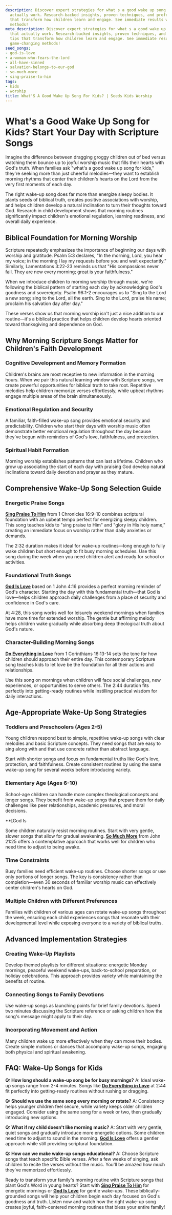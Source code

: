 ```yaml
---
description: Discover expert strategies for what s a good wake up song for kids that
  actually work. Research-backed insights, proven techniques, and professional tips
  that transform how children learn and engage. See immediate results with these game-changing
  methods!
meta_description: Discover expert strategies for what s a good wake up song for kids
  that actually work. Research-backed insights, proven techniques, and professional
  tips that transform how children learn and engage. See immediate results with these
  game-changing methods!
seed_songs:
- god-is-love
- a-woman-who-fears-the-lord
- all-have-sinned
- salvation-belongs-to-our-god
- so-much-more
- sing-praise-to-him
tags:
- kids
- worship
title: What'S A Good Wake Up Song For Kids? | Seeds Kids Worship
---
```

# What's a Good Wake Up Song for Kids? Start Your Day with Scripture Songs

Imagine the difference between dragging groggy children out of bed versus watching them bounce up to joyful worship music that fills their hearts with God's truth. When families ask "what's a good wake up song for kids," they're seeking more than just cheerful melodies—they want to establish morning rhythms that center their children's hearts on the Lord from the very first moments of each day.

The right wake-up song does far more than energize sleepy bodies. It plants seeds of biblical truth, creates positive associations with worship, and helps children develop a natural inclination to turn their thoughts toward God. Research in child development shows that morning routines significantly impact children's emotional regulation, learning readiness, and overall daily experience.

## Biblical Foundation for Morning Worship

Scripture repeatedly emphasizes the importance of beginning our days with worship and gratitude. Psalm 5:3 declares, "In the morning, Lord, you hear my voice; in the morning I lay my requests before you and wait expectantly." Similarly, Lamentations 3:22-23 reminds us that "His compassions never fail. They are new every morning; great is your faithfulness."

When we introduce children to morning worship through music, we're following the biblical pattern of starting each day by acknowledging God's goodness and sovereignty. Psalm 96:1-2 encourages us to "Sing to the Lord a new song; sing to the Lord, all the earth. Sing to the Lord, praise his name; proclaim his salvation day after day."

These verses show us that morning worship isn't just a nice addition to our routine—it's a biblical practice that helps children develop hearts oriented toward thanksgiving and dependence on God.

## Why Morning Scripture Songs Matter for Children's Faith Development

### Cognitive Development and Memory Formation

Children's brains are most receptive to new information in the morning hours. When we pair this natural learning window with Scripture songs, we create powerful opportunities for biblical truth to take root. Repetitive melodies help children memorize verses effortlessly, while upbeat rhythms engage multiple areas of the brain simultaneously.

### Emotional Regulation and Security

A familiar, faith-filled wake-up song provides emotional security and predictability. Children who start their days with worship music often demonstrate better emotional regulation throughout the day because they've begun with reminders of God's love, faithfulness, and protection.

### Spiritual Habit Formation

Morning worship establishes patterns that can last a lifetime. Children who grow up associating the start of each day with praising God develop natural inclinations toward daily devotion and prayer as they mature.

## Comprehensive Wake-Up Song Selection Guide

### Energetic Praise Songs

**[Sing Praise To Him](https://seedskidsworship.com/product/sing-praise-to-him-1-chronicles-169/)** from 1 Chronicles 16:9-10 combines scriptural foundation with an upbeat tempo perfect for energizing sleepy children. This song teaches kids to "sing praise to Him" and "glory in His holy name," creating an immediate focus on worship rather than daily anxieties or demands.

The 2:32 duration makes it ideal for wake-up routines—long enough to fully wake children but short enough to fit busy morning schedules. Use this song during the week when you need children alert and ready for school or activities.

### Foundational Truth Songs

**[God Is Love](https://seedskidsworship.com/product/god-is-love-1-john-416/)** based on 1 John 4:16 provides a perfect morning reminder of God's character. Starting the day with this fundamental truth—that God is love—helps children approach daily challenges from a place of security and confidence in God's care.

At 4:28, this song works well for leisurely weekend mornings when families have more time for extended worship. The gentle but affirming melody helps children wake gradually while absorbing deep theological truth about God's nature.

### Character-Building Morning Songs

**[Do Everything in Love](https://seedskidsworship.com/product/do-everything-in-love-1-corinthians-1613-14-2/)** from 1 Corinthians 16:13-14 sets the tone for how children should approach their entire day. This contemporary Scripture song teaches kids to let love be the foundation for all their actions and relationships.

Use this song on mornings when children will face social challenges, new experiences, or opportunities to serve others. The 2:44 duration fits perfectly into getting-ready routines while instilling practical wisdom for daily interactions.

## Age-Appropriate Wake-Up Song Strategies

### Toddlers and Preschoolers (Ages 2-5)

Young children respond best to simple, repetitive wake-up songs with clear melodies and basic Scripture concepts. They need songs that are easy to sing along with and that use concrete rather than abstract language.

Start with shorter songs and focus on fundamental truths like God's love, protection, and faithfulness. Create consistent routines by using the same wake-up song for several weeks before introducing variety.

### Elementary Age (Ages 6-10)

School-age children can handle more complex theological concepts and longer songs. They benefit from wake-up songs that prepare them for daily challenges like peer relationships, academic pressures, and moral decisions.

**[God Is

Some children naturally resist morning routines. Start with very gentle, slower songs that allow for gradual awakening. **[So Much More](https://seedskidsworship.com/product/so-much-more-john-2125-esv/)** from John 21:25 offers a contemplative approach that works well for children who need time to adjust to being awake.

### Time Constraints

Busy families need efficient wake-up routines. Choose shorter songs or use only portions of longer songs. The key is consistency rather than completion—even 30 seconds of familiar worship music can effectively center children's hearts on God.

### Multiple Children with Different Preferences

Families with children of various ages can rotate wake-up songs throughout the week, ensuring each child experiences songs that resonate with their developmental level while exposing everyone to a variety of biblical truths.

## Advanced Implementation Strategies

### Creating Wake-Up Playlists

Develop themed playlists for different situations: energetic Monday mornings, peaceful weekend wake-ups, back-to-school preparation, or holiday celebrations. This approach provides variety while maintaining the benefits of routine.

### Connecting Songs to Family Devotions

Use wake-up songs as launching points for brief family devotions. Spend two minutes discussing the Scripture reference or asking children how the song's message might apply to their day.

### Incorporating Movement and Action

Many children wake up more effectively when they can move their bodies. Create simple motions or dances that accompany wake-up songs, engaging both physical and spiritual awakening.

## FAQ: Wake-Up Songs for Kids

**Q: How long should a wake-up song be for busy mornings?**
A: Ideal wake-up songs range from 2-4 minutes. Songs like **[Do Everything in Love](https://seedskidsworship.com/product/do-everything-in-love-1-corinthians-1613-14-2/)** at 2:44 fit perfectly into getting-ready routines without rushing or dragging.

**Q: Should we use the same song every morning or rotate?**
A: Consistency helps younger children feel secure, while variety keeps older children engaged. Consider using the same song for a week or two, then gradually introducing new options.

**Q: What if my child doesn't like morning music?**
A: Start with very gentle, quiet songs and gradually introduce more energetic options. Some children need time to adjust to sound in the morning. **[God Is Love](https://seedskidsworship.com/product/god-is-love-1-john-416/)** offers a gentler approach while still providing scriptural foundation.

**Q: How can we make wake-up songs educational?**
A: Choose Scripture songs that teach specific Bible verses. After a few weeks of singing, ask children to recite the verses without the music. You'll be amazed how much they've memorized effortlessly.

Ready to transform your family's morning routine with Scripture songs that plant God's Word in young hearts? Start with **[Sing Praise To Him](https://seedskidsworship.com/product/sing-praise-to-him-1-chronicles-169/)** for energetic mornings or **[God Is Love](https://seedskidsworship.com/product/god-is-love-1-john-416/)** for gentle wake-ups. These biblically-grounded songs will help your children begin each day focused on God's goodness and truth. Listen now and watch how the right wake-up song creates joyful, faith-centered morning routines that bless your entire family!

<script type="application/ld+json">
{
  "@context": "https://schema.org",
  "@type": "Article",
  "headline": "What S A Good Wake Up Song For Kids",
  "author": {
    "@type": "Organization",
    "name": "Seeds Kids Worship"
  },
  "publisher": {
    "@type": "Organization",
    "name": "Seeds Kids Worship",
    "logo": {
      "@type": "ImageObject",
      "url": "https://seedskidsworship.com/logo.png"
    }
  },
  "datePublished": "2025-09-08T13:28:52.982393",
  "dateModified": "2025-09-08T13:28:52.982544",
  "description": "Discover expert strategies for what s a good wake up song for kids that actually work. Research-backed insights, proven techniques, and professional tips that t",
  "mainEntityOfPage": {
    "@type": "WebPage",
    "@id": "https://seedskidsworship.com/activities/what-s-a-good-wake-up-song-for-kids/"
  }
}
</script>

<script type="application/ld+json">
{
  "@context": "https://schema.org",
  "@type": "Product",
  "name": "God Is Love",
  "description": "Scripture song declaring that God is love and encouraging children to trust His perfect love.",
  "url": "https://seedskidsworship.com/product/god-is-love-1-john-416/",
  "brand": {
